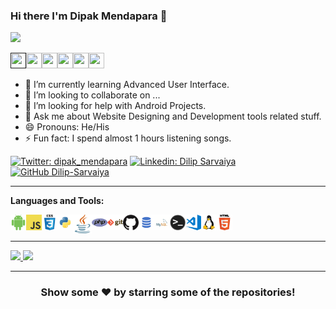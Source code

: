 ### Hi there I'm Dipak Mendapara 👋

<img src="https://komarev.com/ghpvc/?username=thechiragrathod&label=Views&color=blue&style=plastic" />

[<img src="https://cdn.jsdelivr.net/npm/simple-icons@v3/icons/twitter.svg" align="left" height="25px" width="25px"/>]()
[<img src="https://cdn.jsdelivr.net/npm/simple-icons@v3/icons/linkedin.svg" align="left" height="25px" width="25px"/>](https://www.linkedin.com/in/dipak-mendpara-b9948a16b/)
[<img src="https://cdn.jsdelivr.net/npm/simple-icons@v3/icons/github.svg" align="left" height="25px" width="25px"/>](https://github.com/DipakMendapara)
[<img src="https://cdn.jsdelivr.net/npm/simple-icons@v3/icons/instagram.svg" align="left" height="25px" width="25px"/>](https://www.instagram.com/official._.d_e_e_p_s/)
[<img src="https://cdn.jsdelivr.net/npm/simple-icons@v3/icons/facebook.svg" align="left" height="25px" width="25px"/>](https://www.facebook.com/dipak.mendapara.6)
[<img src="https://cdn.jsdelivr.net/npm/simple-icons@v3/icons/youtube.svg"  height="25px" width="25px"/>](https://www.youtube.com/channel/UCjWXfLeEV5SrlZCYoVod9yQ?view_as=subscriber)

- 🌱 I’m currently learning Advanced User Interface.
- 👯 I’m looking to collaborate on ...
- 🤔 I’m looking for help with Android Projects.
- 💬 Ask me about Website Designing and Development tools related stuff.
- 😄 Pronouns: He/His
- ⚡ Fun fact:  I spend almost 1 hours listening songs.

[![Twitter: dipak_mendapara](https://img.shields.io/twitter/follow/DilipJSarvaiya1?style=social)]()
[![Linkedin: Dilip Sarvaiya](https://img.shields.io/badge/-Dilip-blue?style=flat-square&logo=Linkedin&logoColor=white&link=https://www.linkedin.com/in/dilip-sarvaiya-55461817b/)](https://www.linkedin.com/in/dilip-sarvaiya-55461817b/)
[![GitHub Dilip-Sarvaiya](https://img.shields.io/github/followers/Dilip-Sarvaiya?label=follow&style=social)](https://github.com/Dilip-Sarvaiya)




<hr>
</hr>



**Languages and Tools:**

<img src="https://raw.githubusercontent.com/github/explore/80688e429a7d4ef2fca1e82350fe8e3517d3494d/topics/android/android.png" align="left" height="25px" width="25px"/><img src="https://raw.githubusercontent.com/github/explore/80688e429a7d4ef2fca1e82350fe8e3517d3494d/topics/javascript/javascript.png" align="left" height="25px" width="25px"/>
<img src="https://raw.githubusercontent.com/github/explore/80688e429a7d4ef2fca1e82350fe8e3517d3494d/topics/css/css.png" align="left" height="25px" width="25px"/>
<img src="https://raw.githubusercontent.com/github/explore/80688e429a7d4ef2fca1e82350fe8e3517d3494d/topics/html/html.png" height="25px" width="25px"/>
<img src="https://raw.githubusercontent.com/github/explore/80688e429a7d4ef2fca1e82350fe8e3517d3494d/topics/python/python.png" align="left" height="25px" width="25px"/>
<img src="https://raw.githubusercontent.com/github/explore/80688e429a7d4ef2fca1e82350fe8e3517d3494d/topics/java/java.png" align="left" height="30px" width="30px"/>
<img src="https://raw.githubusercontent.com/github/explore/80688e429a7d4ef2fca1e82350fe8e3517d3494d/topics/php/php.png" align="left" height="25px" width="25px"/>
<img src="https://raw.githubusercontent.com/github/explore/80688e429a7d4ef2fca1e82350fe8e3517d3494d/topics/git/git.png" align="left" height="25px" width="25px"/>
<img src="https://raw.githubusercontent.com/github/explore/78df643247d429f6cc873026c0622819ad797942/topics/github/github.png" align="left" height="25px" width="25px"/>
<img src="https://raw.githubusercontent.com/github/explore/80688e429a7d4ef2fca1e82350fe8e3517d3494d/topics/sql/sql.png" align="left" height="25px" width="25px"/>
<img src="https://raw.githubusercontent.com/github/explore/80688e429a7d4ef2fca1e82350fe8e3517d3494d/topics/mysql/mysql.png" align="left" height="25px" width="25px"/>
<img src="https://raw.githubusercontent.com/github/explore/80688e429a7d4ef2fca1e82350fe8e3517d3494d/topics/terminal/terminal.png" align="left" height="25px" width="25px"/>
<img src="https://raw.githubusercontent.com/github/explore/80688e429a7d4ef2fca1e82350fe8e3517d3494d/topics/visual-studio-code/visual-studio-code.png" align="left" height="25px" width="25px"/>
<img src="https://raw.githubusercontent.com/github/explore/master/topics/linux/linux.png" align="left" height="25px" width="25px"/>


<hr>
</hr>

 <a href="https://github.com/DipakMendapara" >
<img src="https://github-readme-stats.vercel.app/api/top-langs/?username=thechiragrathod&&show_icons=true&title_color=ffffff&icon_color=bb2acf&text_color=daf7dc&bg_color=151515" />  </a>     <a href="https://github.com/TheChiragRathod" ><img src="https://github-readme-stats.vercel.app/api?username=thechiragrathod&bg_color=30,e96443,904e95&title_color=fff&text_color=fff" /> </a>


<hr>
</hr>

<div align="center">

### Show some ❤️ by starring some of the repositories!

</div>
